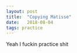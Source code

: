 ```yaml
---
layout: post
title:  "Copying Matisse"
date:   2018-08-04
tags: practice
---
```


Yeah I fuckin practice shit